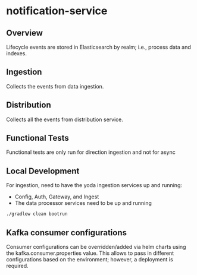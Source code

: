 # notification-service

## Overview
Lifecycle events are stored in Elasticsearch by realm; i.e., process data and indexes.

## Ingestion
Collects the events from data ingestion.

## Distribution
Collects all the events from distribution service. 

## Functional Tests
Functional tests are only run for direction ingestion and not for async

## Local Development
For ingestion, need to have the yoda ingestion services up and running:
- Config, Auth, Gateway, and Ingest
- The data processor services need to be up and running

```sh
./gradlew clean bootrun
```

## Kafka consumer configurations
Consumer configurations can be overridden/added via helm charts using the kafka.consumer.properties value.
This allows to pass in different configurations based on the environment; however, a deployment is required.